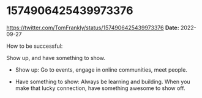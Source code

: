 # 1574906425439973376
https://twitter.com/TomFrankly/status/1574906425439973376
**Date:** 2022-09-27

How to be successful:

Show up, and have something to show.

- Show up: Go to events, engage in online communities, meet people.

- Have something to show: Always be learning and building. When you make that lucky connection, have something awesome to show off.
